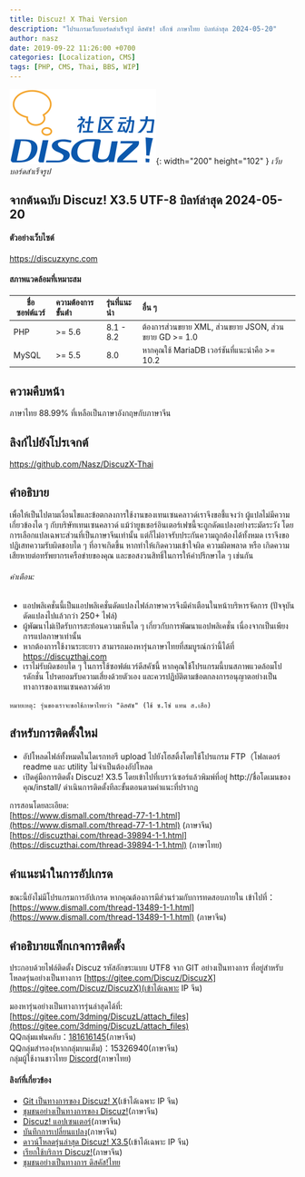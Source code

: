 ```yaml
---
title: Discuz! X Thai Version
description: "โปรแกรมเว็บบอร์ดสำเร็จรูป ดิสคัซ! เอ็กซ์ ภาษาไทย บิลท์ล่าสุด 2024-05-20"
author: nasz
date: 2019-09-22 11:26:00 +0700
categories: [Localization, CMS]
tags: [PHP, CMS, Thai, BBS, WIP]
---
```


![โลโก้เว็บบอร์ด](https://github.com/Nasz/DiscuzX/raw/master/upload/static/image/common/logo.svg){: width="200" height="102" }
_เว็บบอร์ดสำเร็จรูป_

## จากต้นฉบับ Discuz! X3.5 UTF-8 บิลท์ล่าสุด 2024-05-20

#### ตัวอย่างเว็บไซต์

<https://discuzxync.com>

#### สภาพแวดล้อมที่เหมาะสม

| ชื่อซอฟต์แวร์ | ความต้องการขั้นต่ํา | รุ่นที่แนะนํา | อื่น ๆ                                                 |
| ------------- | :------------------ | :------------ | :----------------------------------------------------- |
| PHP           | >= 5.6              | 8.1 - 8.2     | ต้องการส่วนขยาย XML, ส่วนขยาย JSON, ส่วนขยาย GD >= 1.0 |
| MySQL         | >= 5.5              | 8.0           | หากคุณใช้ MariaDB เวอร์ชันที่แนะนําคือ >= 10.2         |

## ความคืบหน้า

ภาษาไทย 88.99% ที่เหลือเป็นภาษาอังกฤษกับภาษาจีน

## ลิงก์ไปยังโปรเจกต์

<https://github.com/Nasz/DiscuzX-Thai>

## คำอธิบาย

เพื่อให้เป็นไปตามเงื่อนไขและข้อตกลงการใช้งานของเทนเซนคลาวด์เราจึงขอชี้แจงว่า ผู้แปลไม่มีความเกี่ยวข้องได ๆ กับบริษัทเทนเซนคลาวด์
แม้ว่ายูชเชอร์อินเตอร์เฟซนี้จะถูกดัดแปลงอย่างระมัดระวัง โดยการเลือกแปลเฉพาะส่วนที่เป็นภาษาจีนเท่านั้น
แต่ก็ไม่อาจรับประกันความถูกต้องได้ทั้งหมด เราจึงขอปฏิเสทความรับผิดชอบได ๆ ที่อาจเกิดขึ้น
หากทำให้เกิดความเข้าใจผิด ความผิดพลาด หรือ เกิดความเสียหายต่อทรัพยากรเครือข่ายของคุณ และขอสงวนสิทธิ์ในการให้คำปรึกษาได ๆ เช่นกัน

###### คำเตือน:

- แอปพลิเคชั่นนี้เป็นแอปพลิเคชั่นดัดแปลงไฟล์ภาษาควรจึงมีคำเตือนในหน้าบริหารจัดการ (ปัจจุบันดัดแปลงไปแล้วกว่า 250+ ไฟล์)
- ผู้พัฒนาไม่เปิดรับการสะท้อนความเห็นได ๆ เกี่ยวกับการพัฒนาแอปพลิเคชั่น เนื่องจากเป็นเพียงการแปลภาษาเท่านั้น
- หากต้องการใช้งานระยะยาว สามารถมองหารุ่นภาษาไทยที่สมบูรณ์กว่านี้ได้ที่ <https://discuzthai.com>
- เราไม่รับผิดชอบใด ๆ ในการใช้ซอฟต์แวร์ดีสคัซนี้ หากคุณใช้โปรแกรมนี้บนสภาพแวดล้อมโปรดักชั่น โปรดยอมรับความเสี่ยงด้วยตัวเอง และควรปฏิบัติตามข้อตกลงการอนุญาตอย่างเป็นทางการของเทนเซนคลาวด์ด้วย

`หมายเหตุ: รุ่นของเราจะขอใช้ภาษาไทยว่า "ดิสคัซ" (ใช้ ซ.โซ่ แทน ส.เสือ)`

## สำหรับการติดตั้งใหม่

- อัปโหลดไฟล์ทั้งหมดในไดเรกทอรี upload ไปยังโฮสติ้งโดยใช้โปรแกรม FTP（โฟลเดอร์ readme และ utility ไม่จำเป็นต้องอัปโหลด<br />
- เปิดคู่มือการติดตั้ง Discuz! X3.5 โดยเข้าไปที่เบราว์เซอร์แล้วพิมพ์ที่อยู่ http://ชื่อโดเมนของคุณ/install/ ดำเนินการติดตั้งทีละขั้นตอนตามคำแนะที่ปรากฏ

การสอนโดยละเอียด:<br />
[https://www.dismall.com/thread-77-1-1.html](https://www.dismall.com/thread-77-1-1.html) (ภาษาจีน)<br />
[https://discuzthai.com/thread-39894-1-1.html](https://discuzthai.com/thread-39894-1-1.html) (ภาษาไทย)

## คำแนะนำในการอัปเกรด

ขณะนี้ยังไม่มีโปรแกรมการอัปเกรด หากคุณต้องการมีส่วนร่วมกับการทดสอบภายใน เข้าไปที่：[https://www.dismall.com/thread-13489-1-1.html](https://www.dismall.com/thread-13489-1-1.html) (ภาษาจีน)

## คำอธิบายแพ็กเกจการติดตั้ง

ประกอบด้วยไฟล์ติดตั้ง Discuz รหัสอักขระแบบ UTF8 จาก GIT อย่างเป็นทางการ ที่อยู่สำหรับโหลดรุ่นอย่างเป็นทางการ [https://gitee.com/Discuz/DiscuzX](https://gitee.com/Discuz/DiscuzX)(เข้าได้เฉพาะ IP จีน)

มองหารุ่นอย่างเป็นทางการรุ่นล่าสุดได้ที่: [https://gitee.com/3dming/DiscuzL/attach_files](https://gitee.com/3dming/DiscuzL/attach_files)<br />
QQกลุ่มแฟนคลับ：[181616145](https://qm.qq.com/cgi-bin/qm/qr?k=fP3Uzw3w7vKgOKDagTQF4KCFytenflXp&jump_from=webapi)(ภาษาจีน)<br />
QQกลุ่มสำรอง(หากกลุ่มบนเต็ม)：15326940(ภาษาจีน)<br />
กลุ่มผู้ใช้งานชาวไทย [Discord](https://discord.com/invite/faSzs3geux)(ภาษาไทย)

#### ลิงก์ที่เกี่ยวข้อง

- [Git เป็นทางการของ Discuz! X](https://gitee.com/Discuz/DiscuzX)(เข้าได้เฉพาะ IP จีน)
- [ชุมชนอย่างเป็นทางการของ Discuz!](https://www.dismall.com/)(ภาษาจีน)
- [Discuz! แอปเซนเตอร์](https://addon.dismall.com/)(ภาษาจีน)
- [บันทึกการเปลี่ยนแปลง](https://www.dismall.com/thread-77-1-1.html)(ภาษาจีน)
- [ดาวน์โหลดรุ่นล่าสุด Discuz! X3.5](https://gitee.com/3dming/DiscuzL/attach_files)(เข้าได้เฉพาะ IP จีน)
- [เรียกใช้บริการ Discuz!](https://addon.dismall.com/service.html)(ภาษาจีน)
- [ชุมชนอย่างเป็นทางการ ดิสคัส!ไทย](https://www.discuzthai.com)
